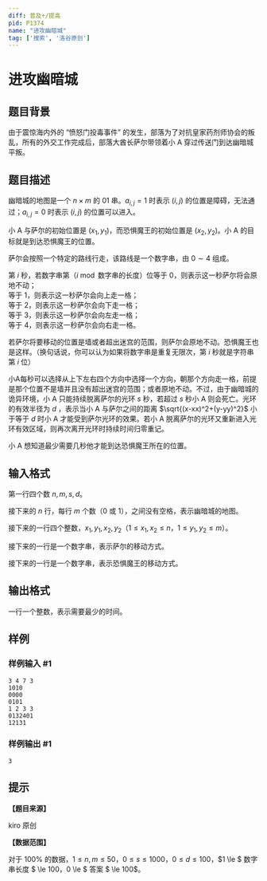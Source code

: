 ```yaml
---
diff: 普及+/提高
pid: P1374
name: "进攻幽暗城"
tag: ['搜索', '洛谷原创']
---
```

# 进攻幽暗城
## 题目背景

由于震惊海内外的 “愤怒门投毒事件” 的发生，部落为了对抗皇家药剂师协会的叛乱，所有的外交工作完成后，部落大酋长萨尔带领着小 A 穿过传送门到达幽暗城平叛。

## 题目描述

幽暗城的地图是一个 $n \times m$ 的 $01$ 串。$a_{i, j} = 1$ 时表示 $(i, j)$ 的位置是障碍，无法通过；$a_{i, j} = 0$ 时表示 $(i, j)$ 的位置可以进入。

小 A 与萨尔的初始位置是 $(x_1, y_1)$，而恐惧魔王的初始位置是 $(x_2, y_2)$。小 A 的目标就是到达恐惧魔王的位置。

萨尔会按照一个特定的路线行走，该路线是一个数字串，由 $0 \sim 4$ 组成。

第 $i$ 秒，若数字串第（$i \bmod {}$数字串的长度）位等于 $0$，则表示这一秒萨尔将会原地不动；   
等于 $1$，则表示这一秒萨尔会向上走一格；   
等于 $2$，则表示这一秒萨尔会向下走一格；   
等于 $3$，则表示这一秒萨尔会向左走一格；   
等于 $4$，则表示这一秒萨尔会向右走一格。

若萨尔将要移动的位置是墙或者超出迷宫的范围，则萨尔会原地不动。恐惧魔王也是这样。（换句话说，你可以认为如果将数字串是重复无限次，第 $i$ 秒就是字符串第 $i$ 位）

小A每秒可以选择从上下左右四个方向中选择一个方向，朝那个方向走一格，前提是那个位置不是墙并且没有超出迷宫的范围；或者原地不动。不过，由于幽暗城的诡异环境，小 A 只能持续脱离萨尔的光环 $s$ 秒，若超过 $s$ 秒小 A 则会死亡。光环的有效半径为 $d$ ，表示当小 A 与萨尔之间的距离 $\sqrt{(x-xx)^2+(y-yy)^2}$ 小于等于 $d$ 时小 A 才能受到萨尔光环的效果。若小 A 脱离萨尔的光环又重新进入光环有效区域，则再次离开光环时持续时间归零重记。

小 A 想知道最少需要几秒他才能到达恐惧魔王所在的位置。
## 输入格式

第一行四个数 $n,m,s,d$。

接下来的 $n$ 行，每行 $m$ 个数（$0$ 或 $1$），之间没有空格，表示幽暗城的地图。

接下来的一行四个整数，$x_1,y_1,x_2,y_2$（$1 \le x_1,x_2 \le n$，$1 \le y_1,y_2 \le m$）。

接下来的一行是一个数字串，表示萨尔的移动方式。

接下来的一行是一个数字串，表示恐惧魔王的移动方式。
## 输出格式

一行一个整数，表示需要最少的时间。

## 样例

### 样例输入 #1
```
3 4 7 3
1010
0000
0101
1 2 3 3
0132401
12131

```
### 样例输出 #1
```
3

```
## 提示

**【题目来源】**

kiro 原创

**【数据范围】**

对于 $100\%$ 的数据，$1 \le n,m \le 50$，$0 \le s \le 1000$，$0 \le d \le 100$，$1 \le $ 数字串长度 $ \le 100$，$0 \le $ 答案 $ \le 100$。
